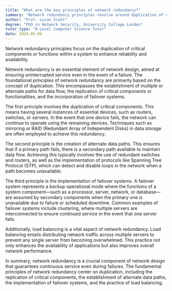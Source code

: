```yaml
---
title: "What are the key principles of network redundancy?"
summary: "Network redundancy principles revolve around duplication of critical components or functions of a system to increase reliability and availability."
author: "Prof. Lucas Scott"
degree: "PhD in Network Security, University College London"
tutor_type: "A-Level Computer Science Tutor"
date: 2024-05-04
---
```


Network redundancy principles focus on the duplication of critical components or functions within a system to enhance reliability and availability.

Network redundancy is an essential element of network design, aimed at ensuring uninterrupted service even in the event of a failure. The foundational principles of network redundancy are primarily based on the concept of duplication. This encompasses the establishment of multiple or alternate paths for data flow, the replication of critical components or functionalities, and the incorporation of failover systems.

The first principle involves the duplication of critical components. This means having several instances of essential devices, such as routers, switches, or servers. In the event that one device fails, the network can continue to operate using the remaining devices. Techniques such as mirroring or RAID (Redundant Array of Independent Disks) in data storage are often employed to achieve this redundancy.

The second principle is the creation of alternate data paths. This ensures that if a primary path fails, there is a secondary path available to maintain data flow. Achieving this typically involves the use of redundant switches and routers, as well as the implementation of protocols like Spanning Tree Protocol (STP), which can detect and disable loops in the network when a path becomes unavailable.

The third principle is the implementation of failover systems. A failover system represents a backup operational mode where the functions of a system component—such as a processor, server, network, or database—are assumed by secondary components when the primary one is unavailable due to failure or scheduled downtime. Common examples of failover systems include clustering, where multiple servers are interconnected to ensure continued service in the event that one server fails.

Additionally, load balancing is a vital aspect of network redundancy. Load balancing entails distributing network traffic across multiple servers to prevent any single server from becoming overwhelmed. This practice not only enhances the availability of applications but also improves overall network performance.

In summary, network redundancy is a crucial component of network design that guarantees continuous service even during failures. The fundamental principles of network redundancy center on duplication, including the replication of critical components, the establishment of alternate data paths, the implementation of failover systems, and the practice of load balancing.
    